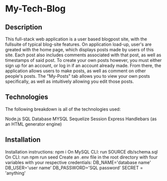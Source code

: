 # My-Tech-Blog

## Description
This full-stack web application is a user based blogpost site, with the fullsuite of typical blog-site features. On application load-up, user's are greated with the home page, which displays posts made by users of this site. Each post also includes comments associated with that post, as well as timestamps of said post. To create your own posts however, you must either sign up for an account, or log in if an account already made. From there, the application allows users to make posts, as well as comment on other people's posts. The "My-Posts" tab allows you to view your own posts specifically, as well as intuitively allowing you edit those posts.

## Technologies
The following breakdown is all of the technologies used:

Node.js
SQL Database
MYSQL
Sequelize
Session
Express
Handlebars (as an HTML generator engine)
  
## Installation
Installation instructions: npm i
On MySQL CLI: run SOURCE db/schema.sql
On CLI: run npm run seed
Create an .env file in the root directory with four variables with your respective credentials: DB_NAME='database name' DB_USER='user name' DB_PASSWORD='SQL password' SECRET = 'anything'
